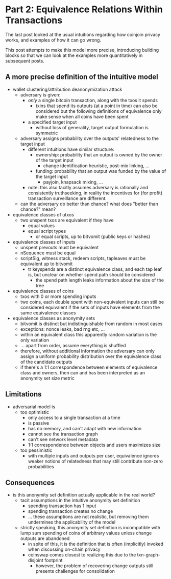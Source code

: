 # Part 2: Equivalence Relations Within Transactions

The last post looked at the usual intuitions regarding how coinjoin privacy works, and examples of how it can go wrong.

This post attempts to make this model more precise, introducing building blocks so that we can look at the examples more quantitatively in subsequent posts.

## A more precise definition of the intuitive model

- wallet clustering/attribution deanonymization attack
  - adversary is given:
    - *only* a single bitcoin transaction, along with the txos it spends
      - txins that spend its outputs (at a point in time) can also be considered but the following definitions of equivalence only make sense when all coins have been spent
    - a specified target input
      - without loss of generality, target output formulation is symmetric
  - adversary assigns probability over the outputs' relatedness to the target input
    - different intuitions have similar structure:
      - ownership: probability that an output is owned by the owner of the target input
        - change identification heuristic, post-mix linking, ...
      - funding: probability that an output was funded by the value of the target input
         - payjoin, knapsack mixing, ...
    - note: this also tacitly assumes adversary is rationally and consistently truthseeking, in reality the incentives for (for profit) transaction surveillance are different.
  - can the adversary do better than chance? what does "better than chance?" mean?
- equivalence classes of utxos
  - two unspent txos are equivalent if they have
    - equal values
    - equal script types
      - or equal scripts, up to bitvomit (public keys or hashes)
- equivalence classes of inputs
  - unspent prevouts must be equivalent
  - nSequence must be equal
  - scriptSig, witness stack, redeem scripts, tapleaves must be equivalent up to bitvomit
    - tr keyspends are a distinct equivalence class, and each tap leaf is, but unclear on whether spend path should be considered
      - the spend path length leaks information about the size of the tree
- equivalence classes of coins
  - txos with 0 or more spending inputs
  - two coins, each double spent with non-equivalent inputs can still be considered equivalent if the sets of inputs have elements from the same equivalence classes
- equivalence classes as anonymity sets
  - bitvomit is distinct but indistinguishable from random in most cases
  - exceptions: nonce leaks, bad rng etc, ...
  - within an equivalent class this apparently random variation is the only variation
  - ... apart from order, assume everything is shuffled
  - therefore, without additional information the adversary can only assign a uniform probability distribution over the equivalence class of the candidate outputs
  - if there's a 1:1 correspondence between elements of equivalence class and owners, then can and has been interpreted as an anonymity set size metric

## Limitations

- adversarial model is
  - too optimistic
    - only access to a single transaction at a time
    - is passive
    - has no memory, and can't adapt with new information
    - cannot see the transaction graph
    - can't see network level metadata
    - 1:1 correspondence between objects and users maximizes size
  - too pessimistic
    - with multiple inputs and outputs per user, equivalence ignores weaker notions of relatedness that may still contribute non-zero probabilities

## Consequences

- is this anonymity set definition actually applicable in the real world?
  - tacit assumptions in the intuitive anonymity set definition
    - spending transaction has 1 input
    - spending transaction creates no change
    - ... these assumptions are not realistic, but removing them undermines the applicability of the model
  - strictly speaking, this anonymity set definition is incompatible with lump sum spending of coins of arbitrary values unless change outputs are abandoned
    - in spite of this, it is the definition that is often (implicitly) invoked when discussing on-chain privacy
    - coinswap comes closest to realizing this due to the txn-graph-disjoint footprint
      - however, the problem of recovering change outputs still presents challenges for consolidation
